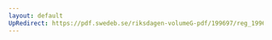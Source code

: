 ```yaml
---
layout: default
UpRedirect: https://pdf.swedeb.se/riksdagen-volumeG-pdf/199697/reg_199697/reg_199697_0029.pdf
---
```

